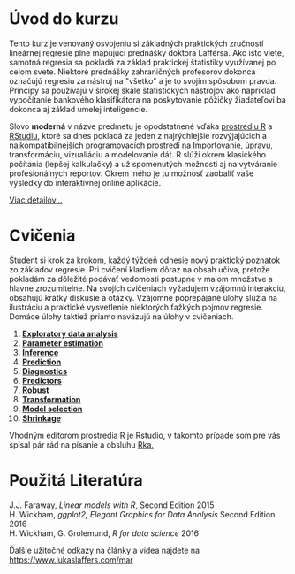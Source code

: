 # Úvod do kurzu

Tento kurz je venovaný osvojeniu si základných praktických zručností lineárnej regresie plne mapujúci prednášky doktora Lafférsa. Ako isto viete, samotná regresia sa pokladá za základ praktickej štatistiky využívanej po celom svete. Niektoré prednášky zahraničných profesorov dokonca označujú regresiu za nástroj na "všetko" a je to svojím spôsobom pravda. Princípy sa používajú v širokej škále štatistických nástrojov ako napríklad vypočítanie bankového klasifikátora na poskytovanie pôžičky žiadateľovi ba dokonca aj základ umelej inteligencie. 

Slovo **moderná** v názve predmetu je opodstatnené vďaka [prostrediu R](https://www.r-project.org/) a [RStudiu](https://www.rstudio.com/), ktoré sa dnes pokladá za jeden z najrýchlejšie rozvýjajúcich a najkompatibilnejších programovacích prostredí na Importovanie, úpravu, transformáciu, vizualiáciu a modelovanie dát. R slúži okrem klasického počítania (lepšej kalkulačky) a už spomenutých možnosti aj na vytváranie profesionálnych reportov. Okrem iného je tu možnosť zaobaliť vaše výsledky do interaktívnej online aplikácie.

[Viac detailov...](https://samuelhudec.github.io/WarmUP)

# Cvičenia

Študent si krok za krokom, každý týždeň odnesie nový praktický poznatok zo základov regresie. Pri cvičení kladiem dôraz na obsah učiva, pretože pokladám za dôležité podávať vedomosti postupne v malom množstve a hlavne zrozumitelne. Na svojích cvičeniach vyžadujem vzájomnú interakciu, obsahujú krátky diskusie a otázky. Vzájomne poprepájané úlohy slúžia na ilustráciu a praktické vysvetlenie niektorých ťažkých pojmov regresie. Domáce úlohy taktiež priamo naväzujú na úlohy v cvičeniach.

1. [**Exploratory data analysis**](https://samuelhudec.github.io/Ex01_Visualization)
2. [**Parameter estimation**](https://samuelhudec.github.io/Ex02_Estimation)
3. [**Inference**](https://samuelhudec.github.io/Ex03_Inference)  
4. [**Prediction**](https://samuelhudec.github.io/Ex04_Prediction)
5. [**Diagnostics**](https://samuelhudec.github.io/Ex05_Diagnostics)
6. [**Predictors**](https://samuelhudec.github.io/Ex06_Predictors)
7. [**Robust**](https://samuelhudec.github.io/Ex07_Robust)
8. [**Transformation**](https://samuelhudec.github.io/Ex08_Transformation)
9. [**Model selection**](https://samuelhudec.github.io/Ex09_Model_Selection)
10. [**Shrinkage**](https://samuelhudec.github.io/Ex10_Shrinkage)

Vhodným editorom prostredia R je Rstudio, v takomto prípade som pre vás spísal pár rád na písanie a obsluhu [Rka.](https://samuelhudec.github.io/RStudioIntro)

# Použitá Literatúra

J.J. Faraway, *Linear models with R*, Second Edition 2015    
H. Wickham, *ggplot2, Elegant Graphics for Data Analysis* Second Edition 2016    
H. Wickham, G. Grolemund, *R for data science* 2016    

Ďalšie užitočné odkazy na články a videa najdete na <https://www.lukaslaffers.com/mar>


